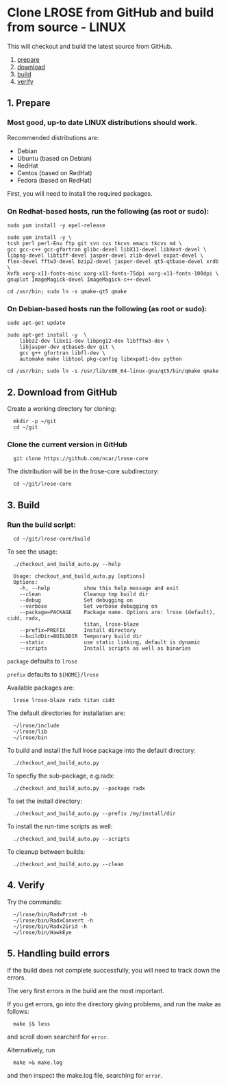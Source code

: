# Clone LROSE from GitHub and build from source - LINUX

This will checkout and build the latest source from GitHub.

1. [prepare](#prepare)
2. [download](#download)
3. [build](#build)
4. [verify](#verify)

<a name="prepare"/>

## 1. Prepare

### Most good, up-to date LINUX distributions should work.

Recommended distributions are:

  * Debian
  * Ubuntu (based on Debian)
  * RedHat
  * Centos (based on RedHat)
  * Fedora (based on RedHat)

First, you will need to install the required packages.

### On Redhat-based hosts, run the following (as root or sudo):

```
sudo yum install -y epel-release

sudo yum install -y \
tcsh perl perl-Env ftp git svn cvs tkcvs emacs tkcvs m4 \
gcc gcc-c++ gcc-gfortran glibc-devel libX11-devel libXext-devel \
libpng-devel libtiff-devel jasper-devel zlib-devel expat-devel \
flex-devel fftw3-devel bzip2-devel jasper-devel qt5-qtbase-devel xrdb \
Xvfb xorg-x11-fonts-misc xorg-x11-fonts-75dpi xorg-x11-fonts-100dpi \
gnuplot ImageMagick-devel ImageMagick-c++-devel

cd /usr/bin; sudo ln -s qmake-qt5 qmake

```

### On Debian-based hosts run the following (as root or sudo):

```
sudo apt-get update 

sudo apt-get install -y  \
    libbz2-dev libx11-dev libpng12-dev libfftw3-dev \
    libjasper-dev qtbase5-dev git \
    gcc g++ gfortran libfl-dev \
    automake make libtool pkg-config libexpat1-dev python

cd /usr/bin; sudo ln -s /usr/lib/x86_64-linux-gnu/qt5/bin/qmake qmake

```

<a name="download"/>

## 2. Download from GitHub

Create a working directory for cloning:

```
  mkdir -p ~/git
  cd ~/git
```

### Clone the current version in GitHub

```
  git clone https://github.com/ncar/lrose-core 
```

The distribution will be in the lrose-core subdirectory:

```
  cd ~/git/lrose-core
```

<a name="build"/>

## 3. Build

### Run the build script:

```
  cd ~/git/lrose-core/build
```

To see the usage:

```
  ./checkout_and_build_auto.py --help
```

```
  Usage: checkout_and_build_auto.py [options]
  Options:
    -h, --help           show this help message and exit
    --clean              Cleanup tmp build dir
    --debug              Set debugging on
    --verbose            Set verbose debugging on
    --package=PACKAGE    Package name. Options are: lrose (default), cidd, radx,
                         titan, lrose-blaze
    --prefix=PREFIX      Install directory
    --buildDir=BUILDDIR  Temporary build dir
    --static             use static linking, default is dynamic
    --scripts            Install scripts as well as binaries
```

`package` defaults to `lrose`

`prefix` defaults to `${HOME}/lrose`

Available packages are:

```
  lrose lrose-blaze radx titan cidd
```

The default directories for installation are:

```
  ~/lrose/include
  ~/lrose/lib
  ~/lrose/bin
```

To build and install the full lrose package into the default directory:

```
  ./checkout_and_build_auto.py
```

To specfiy the sub-package, e.g.radx:

```
  ./checkout_and_build_auto.py --package radx
```

To set the install directory:

```
  ./checkout_and_build_auto.py --prefix /my/install/dir
```

To install the run-time scripts as well:

```
  ./checkout_and_build_auto.py --scripts
```

To cleanup between builds:

```
  ./checkout_and_build_auto.py --clean
```

<a name="verify"/>

## 4. Verify

Try the commands:
```
  ~/lrose/bin/RadxPrint -h
  ~/lrose/bin/RadxConvert -h
  ~/lrose/bin/Radx2Grid -h
  ~/lrose/bin/HawkEye
```

## 5. Handling build errors

If the build does not complete successfully, you will need to
track down the errors.

The very first errors in the build are the most important.

If you get errors, go into the directory giving problems, and
run the make as follows:

```
  make |& less
```

and scroll down searchinf for `error`.

Alternatively, run

```
  make >& make.log
```

and then inspect the make.log file, searching for `error`.



